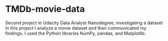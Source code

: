 # TMDb-movie-data
Second project in Udacity Data Analyst Nanodegree, investigating a dataset
In this project I analyze a movie dataset and then communicated my findings. I used the Python libraries NumPy, pandas, and Matplotlib.

